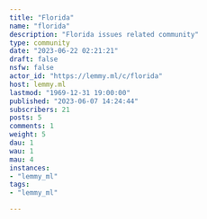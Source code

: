 ```yaml
---
title: "Florida" 
name: "florida"
description: "Florida issues related community"
type: community
date: "2023-06-22 02:21:21"
draft: false
nsfw: false
actor_id: "https://lemmy.ml/c/florida"
host: lemmy.ml
lastmod: "1969-12-31 19:00:00"
published: "2023-06-07 14:24:44"
subscribers: 21
posts: 5
comments: 1
weight: 5
dau: 1
wau: 1
mau: 4
instances:
- "lemmy_ml"
tags: 
- "lemmy_ml"

---
```

